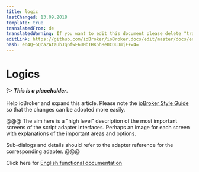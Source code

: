 ```yaml
---
title: logic
lastChanged: 13.09.2018
template: true
translatedFrom: de
translatedWarning: If you want to edit this document please delete "translatedFrom" field, elsewise this document will be translated automatically again
editLink: https://github.com/ioBroker/ioBroker.docs/edit/master/docs/en/logic/README.md
hash: en4Q+oQcaZAtaUbJq6fwE6UMbIHK5h8e0COUJmjF+w4=
---
```

# Logics
?> ***This is a placeholder***.<br><br> Help ioBroker and expand this article. Please note the [ioBroker Style Guide](community/styleguidedoc) so that the changes can be adopted more easily.

@@@ The aim here is a "high level" description of the most important screens of the script adapter interfaces. Perhaps an image for each screen with explanations of the important areas and options.

Sub-dialogs and details should refer to the adapter reference for the corresponding adapter.
@@@

Click here for [English functional documentation](https://github.com/ioBroker/ioBroker.javascript/blob/master/docs/en/javascript.md)